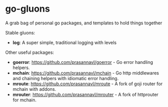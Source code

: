 # go-gluons

A grab bag of personal go packages, and templates to hold things together

Stable gluons:

- **log**: A super simple, traditional logging with levels

Other useful packages:

- **goerror**: https://github.com/prasannavl/goerror - Go error handling helpers.
- **mchain**: https://github.com/prasannavl/mchain - Go http middlewares and chaining helpers with idiomatic error handling.
- **mroute**: https://github.com/prasannavl/mroute - A fork of goji router for mchain with addons.
- **mrouter**: https://github.com/prasannavl/mrouter - A fork of httprouter for mchain.
